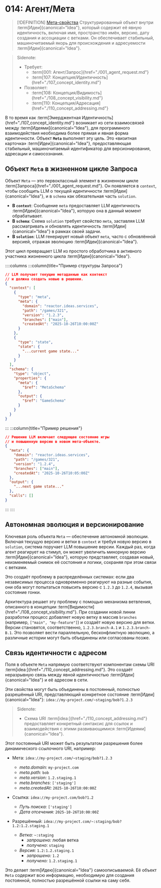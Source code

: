 # 014: Агент/Мета

> [!DEFINITION] [Мета-свойства](./000_glossary.md)
> Структурированный объект внутри :term[Идеи]{canonical="Idea"}, который содержит её явную идентичность, включая имя, пространство имён, версию, дату создания и ассоциации с ветками. Он обеспечивает стабильный, машиночитаемый якорь для происхождения и адресуемости :term[Идеи]{canonical="Idea"}.

> Sidenote:
> - Требует:
>   - :term[001: Агент/Запрос]{href="./001_agent_request.md"}
>   - :term[107: Концепция/Идентичность]{href="./107_concept_identity.md"}
> - Позволяет:
>   - :term[108: Концепция/Видимость]{href="./108_concept_visibility.md"}
>   - :term[110: Концепция/Адресация]{href="./110_concept_addressing.md"}

В то время как :term[Эмерджентная Идентичность]{href="./107_concept_identity.md"} возникает из сети взаимосвязей между :term[Идеями]{canonical="Idea"}, для программного взаимодействия необходима более прямая и явная форма идентичности. Объект **`Meta`** выполняет эту цель. Это «визитная карточка» :term[Идеи]{canonical="Idea"}, предоставляющая стабильный, машиночитаемый идентификатор для версионирования, адресации и самосознания.

## Объект `Meta` в жизненном цикле Запроса

Объект `Meta` — это первоклассный элемент в жизненном цикле :term[Запроса]{href="./001_agent_request.md"}. Он появляется в `context`, чтобы сообщить LLM о текущей идентичности :term[Идеи]{canonical="Idea"}, и в `schema` как обязательная часть `solution`.

- **В `context`**: Сообщение `meta` предоставляет LLM идентичность :term[Идеи]{canonical="Idea"}, которую она в данный момент обрабатывает.
- **В `schema`**: Схема `solution` требует свойство `meta`, заставляя LLM рассматривать и обновлять идентичность :term[Идеи]{canonical="Idea"} в рамках своей задачи.
- **В `solution`**: LLM генерирует новый объект `meta`, часто с обновлённой версией, отражая эволюцию :term[Идеи]{canonical="Idea"}.

Этот цикл превращает LLM из простого обработчика в активного участника жизненного цикла :term[Идеи]{canonical="Idea"}.

::::columns
:::column{title="Пример структуры Запроса"}

```json
// LLM получает текущие метаданные как контекст
// и должна создать новые в решении.
{
  "context": [
    {
      "type": "meta",
      "meta": {
        "domain": "reactor.ideas.services",
        "path": "/games/321",
        "version": "1.2.3",
        "branches": ["main"],
        "createdAt": "2025-10-26T10:00:00Z"
      }
    },
    {
      "type": "state",
      "state": {
        "...current game state..."
      }
    }
  ],
  "schema": {
    "type": "object",
    "properties": {
      "meta": {
        "$ref": "MetaSchema"
      },
      "output": {
        "$ref": "GameSchema"
      }
    }
  }
}
```

:::
:::column{title="Пример решения"}

```json
// Решение LLM включает следующее состояние игры
// и повышенную версию в новом мета-объекте.
{
  "meta": {
    "domain": "reactor.ideas.services",
    "path": "/games/321",
    "version": "1.2.4",
    "branches": ["main"],
    "createdAt": "2025-10-26T10:05:00Z"
  },
  "output": {
    "...next game state..."
  },
  "calls": []
}
```

:::
::::

## Автономная эволюция и версионирование

Ключевая роль объекта `Meta` — обеспечение автономной эволюции. Включая текущую версию и ветки в `context` и требуя новую версию в `solution`, система поручает LLM повышение версии. Каждый раз, когда агент реагирует на стимул, он может увеличить минорную версию :term[Идеи]{canonical="Idea"}, которую представляет, создавая новый, неизменяемый снимок её состояния и логики, сохраняя при этом связи с ветками.

Это создаёт проблему в распределённых системах: если два независимых процесса одновременно реагируют на разные события, они оба могут попытаться повысить версию с `1.2.3` до `1.2.4`, вызывая состояние гонки.

Архитектура решает эту проблему с помощью механизма ветвления, описанного в концепции :term[Видимости]{href="./108_concept_visibility.md"}. При создании новой линии разработки процесс добавляет новую ветку в массив `branches` (например, `["main", "my-feature"]`) и создаёт новую версию для ветки. Версии становятся, соответственно, `1.2.3.branch-A.1` и `1.2.3.branch-B.1`. Это позволяет вести параллельную, бесконфликтную эволюцию, а различные истории могут быть объединены или согласованы позже.

## Связь идентичности с адресом

Поля в объекте `Meta` напрямую соответствуют компонентам схемы URI :term[idea:]{href="./110_concept_addressing.md"}. Это создаёт неразрывную связь между явной идентичностью :term[Идеи]{canonical="Idea"} и её адресом в сети.

Эти свойства могут быть объединены в постоянный, полностью разрешённый URI, представляющий конкретное состояние :term[Идеи]{canonical="Idea"}: `idea://my-project.com/~staging/bob?1.2.3`

> Sidenote:
> - Схема URI :term[idea:]{href="./110_concept_addressing.md"} предоставляет конкретный синтаксис для ссылок и взаимодействия с этими развивающимися :term[Идеями]{canonical="Idea"}.

Этот постоянный URI может быть результатом разрешения более динамического ссылочного URI, например:

- Мета: `idea://my-project.com/~staging/bob?1.2.3`
  - _meta.domain:_ `my-project.com`
  - _meta.path:_ `bob`
  - _meta.version:_ `1.2.staging.1`
  - _meta.branches:_ `['staging']`
  - _meta.createdAt:_ `2025-10-26T10:00:00Z`

- Ссылка: `idea://my-project.com/bob?1.2`
  - _Путь поиска:_ `['staging']`
  - _Дата отсечения:_ `2025-10-26T10:00:00Z`

- Разрешённый: `idea://my-project.com/~:staging/bob?1.2:1.2.staging.1`
  - _Ветка:_ `~:staging`
    - _запрошено:_ любая ветка
    - _получено_: `staging`
  - _Версия:_ `1.2:1.2.staging.1`
    - _запрошено:_ `1.2`
    - _получено:_ `1.2.staging.1`

Это делает :term[Идею]{canonical="Idea"} самоописываемой. Её объект `Meta` содержит всю информацию, необходимую для создания постоянной, полностью разрешённой ссылки на саму себя.
